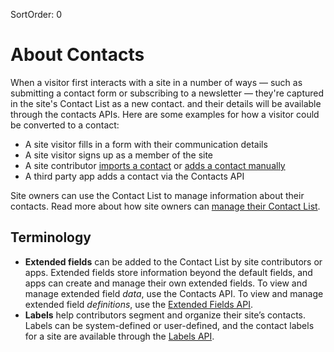 SortOrder: 0
# About Contacts

When a visitor first interacts with a site in a number of ways —
such as submitting a contact form or subscribing to a newsletter —
they're captured in the site's Contact List as a new contact.
and their details will be available through the contacts APIs.
Here are some examples for how a visitor could be converted to a contact:

- A site visitor fills in a form with their communication details
- A site visitor signs up as a member of the site
- A site contributor [imports a contact][kb-import-contacts] or
  [adds a contact manually][kb-add-contacts]
- A third party app adds a contact via the Contacts API

Site owners can use the Contact List to manage information about their contacts.
Read more about how site owners can
[manage their Contact List][kb-manage-contacts].

## Terminology

- **Extended fields**
  can be added to the Contact List by site contributors or apps.
  Extended fields store information beyond the default fields,
  and apps can create and manage their own extended fields.
  To view and manage extended field _data_,
  use the Contacts API.
  To view and manage extended field _definitions_,
  use the [Extended Fields API][svc-fields].
- **Labels** help contributors segment
  and organize their site’s contacts.
  Labels can be system-defined or user-defined,
  and the contact labels for a site are available
  through the [Labels API][svc-labels].

[kb-import-contacts]: https://support.wix.com/en/article/importing-contacts-by-uploading-a-csv-file-1066522
[kb-add-contacts]: https://support.wix.com/en/article/manually-adding-contacts
[kb-manage-contacts]: https://support.wix.com/en/article/about-your-contact-list

[svc-fields]: crm.contacts.extended-fields
[svc-labels]: crm.labels
